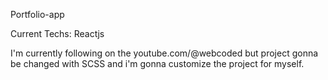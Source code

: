 Portfolio-app

Current Techs: Reactjs

I'm currently following on the youtube.com/@webcoded but project gonna be changed with SCSS and i'm gonna customize the project for myself.

